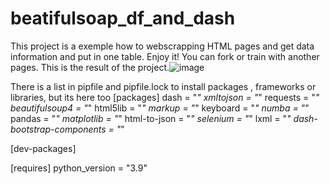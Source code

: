 # beatifulsoap_df_and_dash

This project is a exemple how to webscrapping HTML pages and get data information and put in one table. Enjoy it! You can fork or train with another pages.
This is the result of the project.![image](https://user-images.githubusercontent.com/80533929/166857922-80c0368f-10d0-4278-96ba-6b0524e026f2.png)



There is a list in pipfile and pipfile.lock to install packages , frameworks or libraries, but its here too
[packages]
dash = "*"
xmltojson = "*"
requests = "*"
beautifulsoup4 = "*"
html5lib = "*"
markup = "*"
keyboard = "*"
numba = "*"
pandas = "*"
matplotlib = "*"
html-to-json = "*"
selenium = "*"
lxml = "*"
dash-bootstrap-components = "*"

[dev-packages]

[requires]
python_version = "3.9"
